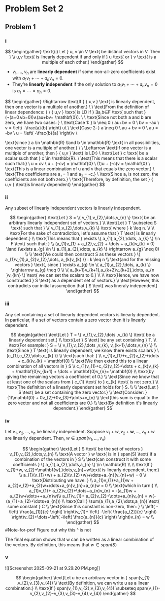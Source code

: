 # Problem Set 2
## Problem 1
### i

$$
\begin{gather}
\text{(i) Let } u, v \in V \text{ be distinct vectors in V. Then } \\ u,v \text{ is linearly dependent if and only if } u \text{ or } v \text{ is a multiple of each other.}
\end{gather}
$$

- $v_1,\dots,v_n$ are **linearly dependent** if some non-all-zero coefficients exist with $a_1v_1+\cdots+a_nv_n=0$.
- They’re **linearly independent** if the only solution to $a_1v_1+\cdots+a_nv_n=0$ is $a_1=\cdots=a_n=0$.

$$
\begin{gather}
\Rightarrow 
\text{If } \{ u,v \} \text{ is linearly dependent, then one vector is a multiple of another.} \\ \\
\text{From the definition of linear dependence: } \\
\{ u,v \} \text{ is LD if }  ∃a,b∈F \text{ such that } (¬(a=0∧b=0))∧(au+bv= \mathbf{0}).
\\
\\
\text{Since not both a and b are zero, we have two cases: } \\
\text{Case 1: } b \neq 0 \\
au+bv = 0  \\ 
bv = -au \\
v = \left( -\frac{a}{b} \right) u\\ \\
\text{Case 2: } a \neq 0 \\
au + bv = 0 \\
au = -bv \\
u = \left( -\frac{b}{a} \right)v \\

\text{since } a \in \mathbb{R} \land b \in \mathbb{R} \text{ in all possibilities, one vector is a multiple of another.} \\
\\ 
\Leftarrow 
\text{If one vector is a multiple of another, then } \{ u,v \} \text{ is LD:} \\
\text{Let } c \text{ be a scalar such that } c \in \mathbb{R}.  \\
\text{This means that there is a scalar such that:} \\
u = cv \\
u + (-cv) = \mathbf{0} \\
(1)u + (-c)v = \mathbf{0} \\
\text{This is a linear combination of u and v that equals the zero vector.} \\
\text{The coefficients are a₁ = 1 and a₂ = -c.} \\
\text{Since a₁ is not zero, the coefficients are not both zero.} \\
\text{Therefore, by definition, the set } \{ u,v \} \text{is linearly dependent}
\end{gather}
$$

### ii

Any subset of linearly independent vectors is linearly independent.

$$
\begin{gather}
\text{Let } S = \{ v_{1},v_{2},\dots,v_{n} \} \text{ be an arbitrary linearly independent set of vectors.} \\
\text{Let } T \subseteq S \text{ such that } \{  v_{1},v_{2},\dots,v_{k} \} \text{ where } k \leq n. \\ \\
\text{For the sake of contradiction, let's assume that } T \text{ is linearly dependent.} \\ 
\text{This means that } \exists \{ a_{1},a_{2},\dots, a_{k} \} \in F \text{ such that: } \\ 
(a_{1}v_{1} + a_{2},v_{2} + \dots + a_{k}v_{k} = 0) \land (\exists a_{g} \in \{ a_{1},a_{2},\dots, a_{k} \} \rightarrow a_{g} \neq 0) \\ \\
\text{We could then construct S as these vectors  } \{ a_{1}v_{1},a_{2}v_{2},\dots, a_{k}v_{k} \} : k \leq n \\
\text{and for the missing vectors } \text{, since }  \exists a_{g} \in \{ a_{1},a_{2},\dots, a_{k} \} \rightarrow a_{g} \neq 0 \\
\{ a_{k+1}v_{k+1},a_{k+2}v_{k+2},\dots, a_{n }v_{kn} \} \text{ we can set the scalars to 0.}  \\ \\
\text{Hence, we have now constructed } S \text{ as a dependent set of vectors.} \\
\text{However, this contradicts our initial assumption that } S \text{ was lineraly independent}
\end{gather} 
$$

### iii 

Any set containing a set of linearly dependent vectors is linearly dependent. In particular, if a set of vectors contain a zero vector then it is linearly dependent. 

$$
\begin{gather}
\text{Let } T = \{ v_{1},v_{2},\dots ,v_{k} \} \text{ be a linearly dependent set.} \\
\text{Let } S \text{ be any set containing } T. \\
\text{For example: } S = \{ v_{1},v_{2},\dots ,v_{k}, v_{k+1},\dots,v_{n} \} \\
\text{Since } T \text{ is linearly dependent, we know there exists scalars } \{c_{1},c_{2},\dots,c_{k} \} \\
\text{such that: } \\
c_{1}v_{1}+c_{2}v_{2}+\dots + c_{k}v_{k} = \mathbf{0} \\
\text{We then extend this to a linear combination of all vectors in } S \\
c_{1}v_{1}+c_{2}v_{2}+\dots + c_{k}v_{k} + \mathbf{0}v_{k+1} + \dots + \mathbf{0}v_{n}= \mathbf{0} \\
\text{by giving the remaining vectors a coefficient of 0.} \\
\text{Since we know that at least one of the scalars from } c_{1} \text{ to } c_{k} \text{ is not zero.} \\
\text{The definition of a linearly dependent set holds for } S. \\
\\
\text{Let } S \text{ be a set containing the zero vector.} \\
\text{Consider: } (1)\mathbf{0} + 0v_{2}+0v_{3}+\dots+v_{n} \\
\text{this sum is equal to the zero vector and not all coefficients are 0.} \\
\text{By definition it's linearly dependent.}
\end{gather}
$$

### iv

Let $v_{1},v_{2},\dots,v_{n}$ be linearly independent.
Suppose $v_{1}+w, v_{2}+\mathbf{w},\dots,v_{n}+w$ are linearly dependent.
Then, $w\in span(v_{1},\dots,v_{n})$


$$
\begin{gather}
\text{Let } S \text{ be the set of vectors } v_{1},v_{2},\dots,v_{n} \\
\text{A vector } w \text{ is in } span(S) \text{ if a combination of the vectors in } S \\
\text{can construct it with some coefficients } \{ a_{1},a_{2},\dots,a_{n} \} \in \mathbb{R} \\ \\
\text{If } v_{1}+w, v_{2}+\mathbf{w},\dots,v_{n}+w\text{ is linearly dependent, then:} \\
a_{1}(v_{1}+w) + a_{2}(v_{2}+w)+\dots+a_{n}(v_{n}+w) = 0 \\
\text{Distributing we have: } \\
a_{1}v_{1}+a_{1}w + a_{2}v_{2}+a_{2}w+\dots+a_{n}v_{n}+a_{n}w = 0 \\
\text{which in turn:} \\
a_{1}v_{1}+ a_{2}v_{2}+\dots+a_{n}v_{n} = -(a_{1}w + a_{2}w+\dots++a_{n}w)\\
a_{1}v_{1}+ a_{2}v_{2}+\dots+a_{n}v_{n}  = w(-(a_{1}+a_{2}+\dots+a_{n})) \\
\text{Call } \sum(a_{1},a_{2},\dots,a_{n}) \text{ some constant } C \\
\text{Since this constant is non-zero, then: } \\
\left( -\left( \frac{a_{1}}{c} \right) \right)v_{1}+ \left( -\left( \frac{a_{2}}{c} \right) \right)v_{2}+\dots+\left( -\left( \frac{a_{n}}{c} \right) \right)v_{n} = w \\ 
\end{gather}
$$
#Note-for-prof   Figure out why this ^ is not 

The final equation shows that w can be written as a linear combination of the vectors​. By definition, this means that $w\in span(S)$

### v

![[Screenshot 2025-09-21 at 9.29.20 PM.png]]

$$
\begin{gather}
\text{Let u be an arbitrary vector in } span(v_{1}​,v_{2},v_{3}​,v_{4}​) \\
\text{By definition, we can write u as a linear combination:} \\
\text{If } span(v_{1},v_{2},v_{3},v_{4}) \subseteq span(v_{1}-v_{2},v_{2}-v_{3},v_{3}-v_{4},v_{4})
\end{gather}
$$
